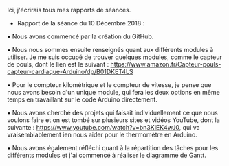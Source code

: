 Ici, j'écrirais tous mes rapports de séances.
    
- Rapport de la séance du 10 Décembre 2018 :

• Nous avons commencé par la création du GitHub.

• Nous nous sommes ensuite renseignés quant aux différents modules à utiliser. Je me suis occupé de trouver quelques modules, comme le capteur de pouls, dont le lien est le suivant : https://www.amazon.fr/Capteur-pouls-capteur-cardiaque-Arduino/dp/B01DKET4LS

• Pour le compteur kilométrique et le compteur de vitesse, je pense que nous avons besoin d'un unique module, qui fera les deux options en même temps en travaillant sur le code Arduino directement.

• Nous avons cherché des projets qui faisait individuellement ce que nous voulons faire et on est tombé sur plusieurs sites et vidéos YouTube, dont la suivante : https://www.youtube.com/watch?v=bn3KiEK4wJ0, qui va vraisemblablement ien nous aider pour le thermomètre en Arduino.

• Nous avons également réfléchi quant à la répartition des tâches pour les différents modules et j'ai commencé à réaliser le diagramme de Gantt.

